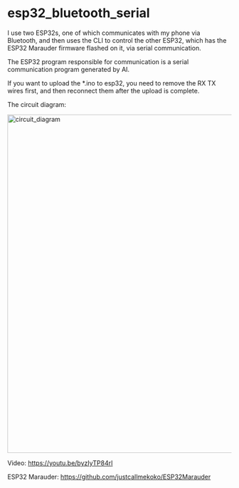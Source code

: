 # esp32_bluetooth_serial
I use two ESP32s, one of which communicates with my phone via Bluetooth, and then uses the CLI to control the other ESP32, which has the ESP32 Marauder firmware flashed on it, via serial communication.

The ESP32 program responsible for communication is a serial communication program generated by AI.

If you want to upload the *.ino to esp32, you need to remove the RX TX wires first, and then reconnect them after the upload is complete.

The circuit diagram:

<img width="689" height="760" alt="circuit_diagram" src="https://github.com/user-attachments/assets/968cecd5-a02c-4737-9664-660b99db00cb" />

Video: https://youtu.be/byzIyTP84rI

ESP32 Marauder: https://github.com/justcallmekoko/ESP32Marauder

